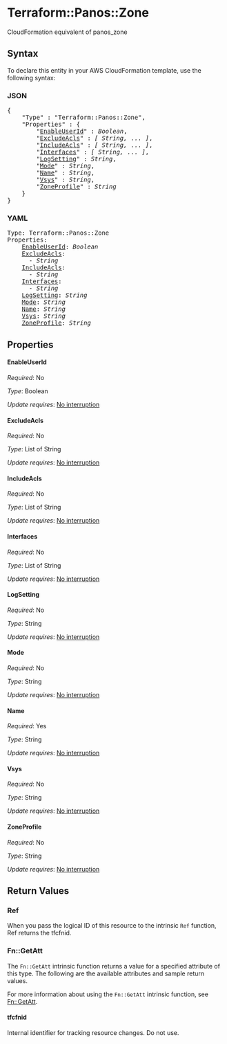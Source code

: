 # Terraform::Panos::Zone

CloudFormation equivalent of panos_zone

## Syntax

To declare this entity in your AWS CloudFormation template, use the following syntax:

### JSON

<pre>
{
    "Type" : "Terraform::Panos::Zone",
    "Properties" : {
        "<a href="#enableuserid" title="EnableUserId">EnableUserId</a>" : <i>Boolean</i>,
        "<a href="#excludeacls" title="ExcludeAcls">ExcludeAcls</a>" : <i>[ String, ... ]</i>,
        "<a href="#includeacls" title="IncludeAcls">IncludeAcls</a>" : <i>[ String, ... ]</i>,
        "<a href="#interfaces" title="Interfaces">Interfaces</a>" : <i>[ String, ... ]</i>,
        "<a href="#logsetting" title="LogSetting">LogSetting</a>" : <i>String</i>,
        "<a href="#mode" title="Mode">Mode</a>" : <i>String</i>,
        "<a href="#name" title="Name">Name</a>" : <i>String</i>,
        "<a href="#vsys" title="Vsys">Vsys</a>" : <i>String</i>,
        "<a href="#zoneprofile" title="ZoneProfile">ZoneProfile</a>" : <i>String</i>
    }
}
</pre>

### YAML

<pre>
Type: Terraform::Panos::Zone
Properties:
    <a href="#enableuserid" title="EnableUserId">EnableUserId</a>: <i>Boolean</i>
    <a href="#excludeacls" title="ExcludeAcls">ExcludeAcls</a>: <i>
      - String</i>
    <a href="#includeacls" title="IncludeAcls">IncludeAcls</a>: <i>
      - String</i>
    <a href="#interfaces" title="Interfaces">Interfaces</a>: <i>
      - String</i>
    <a href="#logsetting" title="LogSetting">LogSetting</a>: <i>String</i>
    <a href="#mode" title="Mode">Mode</a>: <i>String</i>
    <a href="#name" title="Name">Name</a>: <i>String</i>
    <a href="#vsys" title="Vsys">Vsys</a>: <i>String</i>
    <a href="#zoneprofile" title="ZoneProfile">ZoneProfile</a>: <i>String</i>
</pre>

## Properties

#### EnableUserId

_Required_: No

_Type_: Boolean

_Update requires_: [No interruption](https://docs.aws.amazon.com/AWSCloudFormation/latest/UserGuide/using-cfn-updating-stacks-update-behaviors.html#update-no-interrupt)

#### ExcludeAcls

_Required_: No

_Type_: List of String

_Update requires_: [No interruption](https://docs.aws.amazon.com/AWSCloudFormation/latest/UserGuide/using-cfn-updating-stacks-update-behaviors.html#update-no-interrupt)

#### IncludeAcls

_Required_: No

_Type_: List of String

_Update requires_: [No interruption](https://docs.aws.amazon.com/AWSCloudFormation/latest/UserGuide/using-cfn-updating-stacks-update-behaviors.html#update-no-interrupt)

#### Interfaces

_Required_: No

_Type_: List of String

_Update requires_: [No interruption](https://docs.aws.amazon.com/AWSCloudFormation/latest/UserGuide/using-cfn-updating-stacks-update-behaviors.html#update-no-interrupt)

#### LogSetting

_Required_: No

_Type_: String

_Update requires_: [No interruption](https://docs.aws.amazon.com/AWSCloudFormation/latest/UserGuide/using-cfn-updating-stacks-update-behaviors.html#update-no-interrupt)

#### Mode

_Required_: No

_Type_: String

_Update requires_: [No interruption](https://docs.aws.amazon.com/AWSCloudFormation/latest/UserGuide/using-cfn-updating-stacks-update-behaviors.html#update-no-interrupt)

#### Name

_Required_: Yes

_Type_: String

_Update requires_: [No interruption](https://docs.aws.amazon.com/AWSCloudFormation/latest/UserGuide/using-cfn-updating-stacks-update-behaviors.html#update-no-interrupt)

#### Vsys

_Required_: No

_Type_: String

_Update requires_: [No interruption](https://docs.aws.amazon.com/AWSCloudFormation/latest/UserGuide/using-cfn-updating-stacks-update-behaviors.html#update-no-interrupt)

#### ZoneProfile

_Required_: No

_Type_: String

_Update requires_: [No interruption](https://docs.aws.amazon.com/AWSCloudFormation/latest/UserGuide/using-cfn-updating-stacks-update-behaviors.html#update-no-interrupt)

## Return Values

### Ref

When you pass the logical ID of this resource to the intrinsic `Ref` function, Ref returns the tfcfnid.

### Fn::GetAtt

The `Fn::GetAtt` intrinsic function returns a value for a specified attribute of this type. The following are the available attributes and sample return values.

For more information about using the `Fn::GetAtt` intrinsic function, see [Fn::GetAtt](https://docs.aws.amazon.com/AWSCloudFormation/latest/UserGuide/intrinsic-function-reference-getatt.html).

#### tfcfnid

Internal identifier for tracking resource changes. Do not use.

